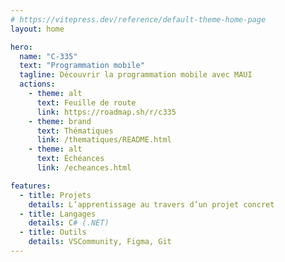 ```yaml
---
# https://vitepress.dev/reference/default-theme-home-page
layout: home

hero:
  name: "C-335"
  text: "Programmation mobile"
  tagline: Découvrir la programmation mobile avec MAUI
  actions:
    - theme: alt
      text: Feuille de route
      link: https://roadmap.sh/r/c335
    - theme: brand
      text: Thématiques
      link: /thematiques/README.html
    - theme: alt
      text: Échéances
      link: /echeances.html

features:
  - title: Projets
    details: L’apprentissage au travers d’un projet concret
  - title: Langages
    details: C# (.NET)
  - title: Outils
    details: VSCommunity, Figma, Git
---
```



